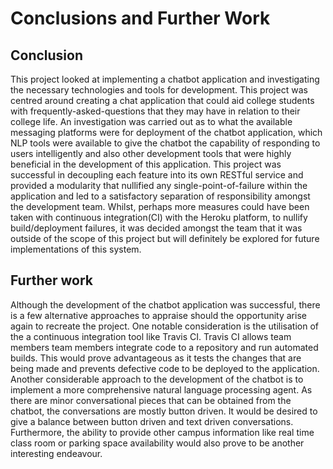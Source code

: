 # Conclusions and Further Work

## Conclusion
This project looked at implementing a chatbot application and investigating the necessary technologies and tools for development. This project was centred around creating a chat application that could aid college students with frequently-asked-questions that they may have in relation to their college life. An investigation was carried out as to what the available messaging platforms were for deployment of the chatbot application, which NLP tools were available to give the chatbot the capability of responding to users intelligently and also other development tools that were highly beneficial in the development of this application. This project was successful in decoupling each feature into its own RESTful service and provided a modularity that nullified any single-point-of-failure within the application and led to a satisfactory separation of responsibility amongst the development team. Whilst, perhaps more measures could have been taken with continuous integration(CI) with the Heroku platform, to nullify build/deployment failures, it was decided amongst the team that it was outside of the scope of this project but will definitely be explored for future implementations of this system. 


## Further work
Although the development of the chatbot application was successful, there is a few alternative approaches to appraise should the opportunity arise again to recreate the project. One notable consideration is the utilisation of the a continuous integration tool like Travis CI. Travis CI allows team members team members integrate code to a repository and run automated builds. This would prove advantageous as it tests the changes that are being made and prevents defective code to be deployed to the application. Another considerable approach to the development of the chatbot is to implement a more comprehensive natural language processing agent. As there are minor conversational pieces that can be obtained from the chatbot, the conversations are mostly button driven. It would be desired to give a balance between button driven and text driven conversations. Furthermore, the ability to provide other campus information like real time class room or parking space availability would also prove to be another interesting endeavour.    
 